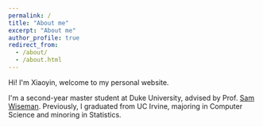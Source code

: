 ```yaml
---
permalink: /
title: "About me"
excerpt: "About me"
author_profile: true
redirect_from: 
  - /about/
  - /about.html
---
```


Hi! I'm Xiaoyin, welcome to my personal website.

I'm a second-year master student at Duke University, advised by Prof. [Sam Wiseman](https://swiseman.github.io/). Previously, I graduated from UC Irvine, majoring in Computer Science and minoring in Statistics. 

<!-- A data-driven personal website
====== -->
